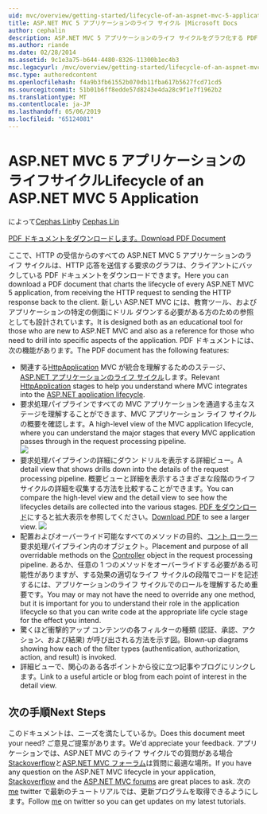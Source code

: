 ```yaml
---
uid: mvc/overview/getting-started/lifecycle-of-an-aspnet-mvc-5-application
title: ASP.NET MVC 5 アプリケーションのライフ サイクル |Microsoft Docs
author: cephalin
description: ASP.NET MVC 5 アプリケーションのライフ サイクルをグラフ化する PDF ドキュメントをダウンロードします。 このライフ サイクルのドキュメントは、MVC のライフ サイクルの概要を確認する.
ms.author: riande
ms.date: 02/28/2014
ms.assetid: 9c1e3a75-b644-4480-8326-11300b1ec4b3
msc.legacyurl: /mvc/overview/getting-started/lifecycle-of-an-aspnet-mvc-5-application
msc.type: authoredcontent
ms.openlocfilehash: f4a9b3fb61552b070db11fba617b5627fcd71cd5
ms.sourcegitcommit: 51b01b6ff8edde57d8243e4da28c9f1e7f1962b2
ms.translationtype: MT
ms.contentlocale: ja-JP
ms.lasthandoff: 05/06/2019
ms.locfileid: "65124081"
---
```

# <a name="lifecycle-of-an-aspnet-mvc-5-application"></a><span data-ttu-id="cc7e0-104">ASP.NET MVC 5 アプリケーションのライフサイクル</span><span class="sxs-lookup"><span data-stu-id="cc7e0-104">Lifecycle of an ASP.NET MVC 5 Application</span></span>

<span data-ttu-id="cc7e0-105">によって[Cephas Lin](https://github.com/cephalin)</span><span class="sxs-lookup"><span data-stu-id="cc7e0-105">by [Cephas Lin](https://github.com/cephalin)</span></span>

[<span data-ttu-id="cc7e0-106">PDF ドキュメントをダウンロードします。</span><span class="sxs-lookup"><span data-stu-id="cc7e0-106">Download PDF Document</span></span>](lifecycle-of-an-aspnet-mvc-5-application/_static/lifecycle-of-an-aspnet-mvc-5-application1.pdf)

<span data-ttu-id="cc7e0-107">ここで、HTTP の受信からのすべての ASP.NET MVC 5 アプリケーションのライフ サイクルは、HTTP 応答を送信する要求のグラフは、クライアントにバックしている PDF ドキュメントをダウンロードできます。</span><span class="sxs-lookup"><span data-stu-id="cc7e0-107">Here you can download a PDF document that charts the lifecycle of every ASP.NET MVC 5 application, from receiving the HTTP request to sending the HTTP response back to the client.</span></span> <span data-ttu-id="cc7e0-108">新しい ASP.NET MVC には、教育ツール、およびアプリケーションの特定の側面にドリル ダウンする必要がある方のための参照としても設計されています。</span><span class="sxs-lookup"><span data-stu-id="cc7e0-108">It is designed both as an educational tool for those who are new to ASP.NET MVC and also as a reference for those who need to drill into specific aspects of the application.</span></span> <span data-ttu-id="cc7e0-109">PDF ドキュメントには、次の機能があります。</span><span class="sxs-lookup"><span data-stu-id="cc7e0-109">The PDF document has the following features:</span></span>

- <span data-ttu-id="cc7e0-110">関連する[HttpApplication](https://msdn.microsoft.com/library/system.web.httpapplication.aspx) MVC が統合を理解するためのステージ、 [ASP.NET アプリケーションのライフ サイクル](https://msdn.microsoft.com/library/bb470252.aspx)します。</span><span class="sxs-lookup"><span data-stu-id="cc7e0-110">Relevant [HttpApplication](https://msdn.microsoft.com/library/system.web.httpapplication.aspx) stages to help you understand where MVC integrates into the [ASP.NET application lifecycle](https://msdn.microsoft.com/library/bb470252.aspx).</span></span>
- <span data-ttu-id="cc7e0-111">要求処理パイプラインですべての MVC アプリケーションを通過する主なステージを理解することができます、MVC アプリケーション ライフ サイクルの概要を確認します。</span><span class="sxs-lookup"><span data-stu-id="cc7e0-111">A high-level view of the MVC application lifecycle, where you can understand the major stages that every MVC application passes through in the request processing pipeline.</span></span>  
    ![](lifecycle-of-an-aspnet-mvc-5-application/_static/image1.jpg)
- <span data-ttu-id="cc7e0-112">要求処理パイプラインの詳細にダウン ドリルを表示する詳細ビュー。</span><span class="sxs-lookup"><span data-stu-id="cc7e0-112">A detail view that shows drills down into the details of the request processing pipeline.</span></span> <span data-ttu-id="cc7e0-113">概要ビューと詳細を表示するさまざまな段階のライフ サイクルの詳細を収集する方法を比較することができます。</span><span class="sxs-lookup"><span data-stu-id="cc7e0-113">You can compare the high-level view and the detail view to see how the lifecycles details are collected into the various stages.</span></span> <span data-ttu-id="cc7e0-114">[PDF をダウンロード](lifecycle-of-an-aspnet-mvc-5-application/_static/lifecycle-of-an-aspnet-mvc-5-application1.pdf)にすると拡大表示を参照してください。</span><span class="sxs-lookup"><span data-stu-id="cc7e0-114">[Download PDF](lifecycle-of-an-aspnet-mvc-5-application/_static/lifecycle-of-an-aspnet-mvc-5-application1.pdf) to see a larger view.</span></span>
    ![](lifecycle-of-an-aspnet-mvc-5-application/_static/image2.jpg)
- <span data-ttu-id="cc7e0-115">配置およびオーバーライド可能なすべてのメソッドの目的、[コント ローラー](https://msdn.microsoft.com/library/system.web.mvc.controller.aspx)要求処理パイプライン内のオブジェクト。</span><span class="sxs-lookup"><span data-stu-id="cc7e0-115">Placement and purpose of all overridable methods on the [Controller](https://msdn.microsoft.com/library/system.web.mvc.controller.aspx) object in the request processing pipeline.</span></span> <span data-ttu-id="cc7e0-116">あるか、任意の 1 つのメソッドをオーバーライドする必要がある可能性がありますが、する効果の適切なライフ サイクルの段階でコードを記述するには、アプリケーションのライフ サイクルでのロールを理解するため重要です。</span><span class="sxs-lookup"><span data-stu-id="cc7e0-116">You may or may not have the need to override any one method, but it is important for you to understand their role in the application lifecycle so that you can write code at the appropriate life cycle stage for the effect you intend.</span></span>
- <span data-ttu-id="cc7e0-117">驚くほど衝撃的アップ コンテンツの各フィルターの種類 (認証、承認、アクション、および結果) が呼び出される方法を示す図。</span><span class="sxs-lookup"><span data-stu-id="cc7e0-117">Blown-up diagrams showing how each of the filter types (authentication, authorization, action, and result) is invoked.</span></span>
- <span data-ttu-id="cc7e0-118">詳細ビューで、関心のある各ポイントから役に立つ記事やブログにリンクします。</span><span class="sxs-lookup"><span data-stu-id="cc7e0-118">Link to a useful article or blog from each point of interest in the detail view.</span></span>

## <a name="next-steps"></a><span data-ttu-id="cc7e0-119">次の手順</span><span class="sxs-lookup"><span data-stu-id="cc7e0-119">Next Steps</span></span>

<span data-ttu-id="cc7e0-120">このドキュメントは、ニーズを満たしているか。</span><span class="sxs-lookup"><span data-stu-id="cc7e0-120">Does this document meet your need?</span></span> <span data-ttu-id="cc7e0-121">ご意見ご提案があります。</span><span class="sxs-lookup"><span data-stu-id="cc7e0-121">We'd appreciate your feedback.</span></span> <span data-ttu-id="cc7e0-122">アプリケーションでは、ASP.NET MVC のライフ サイクルでの質問がある場合[Stackoverflow](http://stackoverflow.com/help)と[ASP.NET MVC フォーラム](https://forums.asp.net/1146.aspx)は質問に最適な場所。</span><span class="sxs-lookup"><span data-stu-id="cc7e0-122">If you have any question on the ASP.NET MVC lifecycle in your application, [Stackoverflow](http://stackoverflow.com/help) and the [ASP.NET MVC forums](https://forums.asp.net/1146.aspx) are great places to ask.</span></span> <span data-ttu-id="cc7e0-123">次の[me](https://twitter.com/Cephas_MSFT) twitter で最新のチュートリアルでは、更新プログラムを取得できるようにします。</span><span class="sxs-lookup"><span data-stu-id="cc7e0-123">Follow [me](https://twitter.com/Cephas_MSFT) on twitter so you can get updates on my latest tutorials.</span></span>
